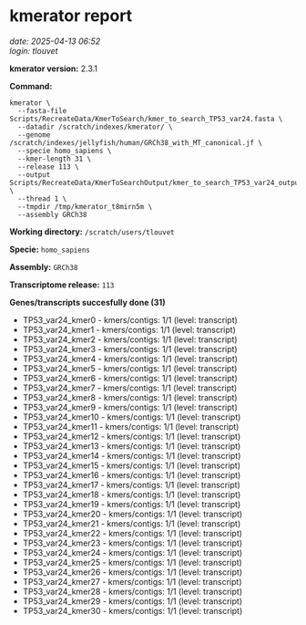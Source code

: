 # kmerator report
*date: 2025-04-13 06:52*  
*login: tlouvet*

**kmerator version:** 2.3.1

**Command:**

```
kmerator \
  --fasta-file Scripts/RecreateData/KmerToSearch/kmer_to_search_TP53_var24.fasta \
  --datadir /scratch/indexes/kmerator/ \
  --genome /scratch/indexes/jellyfish/human/GRCh38_with_MT_canonical.jf \
  --specie homo_sapiens \
  --kmer-length 31 \
  --release 113 \
  --output Scripts/RecreateData/KmerToSearchOutput/kmer_to_search_TP53_var24_output \
  --thread 1 \
  --tmpdir /tmp/kmerator_t8mirn5m \
  --assembly GRCh38
```

**Working directory:** `/scratch/users/tlouvet`

**Specie:** `homo_sapiens`

**Assembly:** `GRCh38`

**Transcriptome release:** `113`

**Genes/transcripts succesfully done (31)**

- TP53_var24_kmer0 - kmers/contigs: 1/1 (level: transcript)
- TP53_var24_kmer1 - kmers/contigs: 1/1 (level: transcript)
- TP53_var24_kmer2 - kmers/contigs: 1/1 (level: transcript)
- TP53_var24_kmer3 - kmers/contigs: 1/1 (level: transcript)
- TP53_var24_kmer4 - kmers/contigs: 1/1 (level: transcript)
- TP53_var24_kmer5 - kmers/contigs: 1/1 (level: transcript)
- TP53_var24_kmer6 - kmers/contigs: 1/1 (level: transcript)
- TP53_var24_kmer7 - kmers/contigs: 1/1 (level: transcript)
- TP53_var24_kmer8 - kmers/contigs: 1/1 (level: transcript)
- TP53_var24_kmer9 - kmers/contigs: 1/1 (level: transcript)
- TP53_var24_kmer10 - kmers/contigs: 1/1 (level: transcript)
- TP53_var24_kmer11 - kmers/contigs: 1/1 (level: transcript)
- TP53_var24_kmer12 - kmers/contigs: 1/1 (level: transcript)
- TP53_var24_kmer13 - kmers/contigs: 1/1 (level: transcript)
- TP53_var24_kmer14 - kmers/contigs: 1/1 (level: transcript)
- TP53_var24_kmer15 - kmers/contigs: 1/1 (level: transcript)
- TP53_var24_kmer16 - kmers/contigs: 1/1 (level: transcript)
- TP53_var24_kmer17 - kmers/contigs: 1/1 (level: transcript)
- TP53_var24_kmer18 - kmers/contigs: 1/1 (level: transcript)
- TP53_var24_kmer19 - kmers/contigs: 1/1 (level: transcript)
- TP53_var24_kmer20 - kmers/contigs: 1/1 (level: transcript)
- TP53_var24_kmer21 - kmers/contigs: 1/1 (level: transcript)
- TP53_var24_kmer22 - kmers/contigs: 1/1 (level: transcript)
- TP53_var24_kmer23 - kmers/contigs: 1/1 (level: transcript)
- TP53_var24_kmer24 - kmers/contigs: 1/1 (level: transcript)
- TP53_var24_kmer25 - kmers/contigs: 1/1 (level: transcript)
- TP53_var24_kmer26 - kmers/contigs: 1/1 (level: transcript)
- TP53_var24_kmer27 - kmers/contigs: 1/1 (level: transcript)
- TP53_var24_kmer28 - kmers/contigs: 1/1 (level: transcript)
- TP53_var24_kmer29 - kmers/contigs: 1/1 (level: transcript)
- TP53_var24_kmer30 - kmers/contigs: 1/1 (level: transcript)

